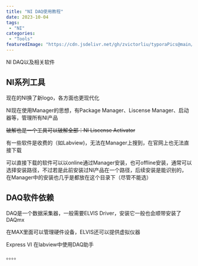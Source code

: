 ```yaml
---
title: "NI DAQ使用教程"
date: 2023-10-04
tags:
 - "NI"
categories:
 - "Tools"
featuredImage: "https://cdn.jsdelivr.net/gh/zvictorliu/typoraPics@main/img/image-20231004131822597.png"
---
```


NI DAQ以及相关软件

<!--more-->

## NI系列工具

现在的NI换了新logo，各方面也更现代化

NI现在使用Manager的思想，有Package Manager、Liscense Manager、启动器等，管理所有NI产品

~~破解也是一个工具可以破解全部：NI Liscense Activator~~

有一些软件是收费的（如Labview)，无法在Manager上搜到，在官网上也无法直接下载

可以直接下载的软件可以以online通过Manager安装，也可offline安装，通常可以选择安装路径，不过若是此前安装过NI产品在一个路径，后续安装是能识别的，在Manager中的安装也几乎是都放在这个目录下（尽管不能选）

## DAQ软件依赖

DAQ是一个数据采集器，一般需要ELVIS Driver，安装它一般也会顺带安装了DAQmx

在MAX里面可以管理硬件设备，ELVIS还可以提供虚拟仪器

Express VI 在labview中使用DAQ助手

。。。。